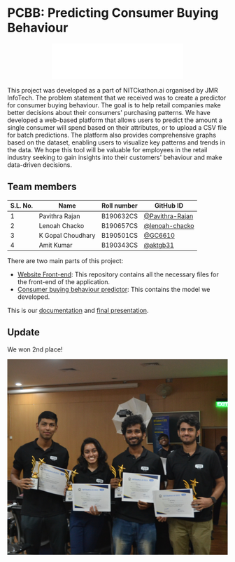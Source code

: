 # PCBB: Predicting Consumer Buying Behaviour
<center>

![logo](logo.png)

</center>

This project was developed as a part of NITCkathon.ai organised by JMR InfoTech. The problem statement that we received was to create a predictor for consumer buying behaviour. The goal is to help retail companies make better decisions about their consumers' purchasing patterns. We have developed a web-based platform that allows users to predict the amount a single consumer will spend based on their attributes, or to upload a CSV file for batch predictions. The platform also provides comprehensive graphs based on the dataset, enabling users to visualize key patterns and trends in the data. We hope this tool will be valuable for employees in the retail industry seeking to gain insights into their customers' behaviour and make data-driven decisions.


## Team members
|S.L. No.| Name | Roll number | GitHub ID |
| ----- | -------- | -------- | -------- |
|1|Pavithra Rajan|B190632CS|[@Pavithra-Rajan](https://github.com/Pavithra-Rajan)|
|2|Lenoah Chacko|B190657CS|[@lenoah-chacko](https://github.com/lenoah-chacko)|
|3|K Gopal Choudhary|B190501CS|[@GC6610](https://github.com/GC6610)|
|4|Amit Kumar|B190343CS| [@aktgb31](https://github.com/aktgb31)|

There are two main parts of this project:

- [Website Front-end](https://github.com/LearningRate-0/PCBB-Frontend): This repository contains all the necessary files for the front-end of the application.
- [Consumer buying behaviour predictor](https://github.com/LearningRate-0/Consumer-Behaviour-Predictor): This contains the model we developed. 

This is our [documentation](https://github.com/LearningRate-0/Consumer-Behaviour-Predictor/blob/main/README.md) and [final presentation](Presentation.pdf).

## Update
We won 2nd place!
<center>

![team](team.jpg)

</center>